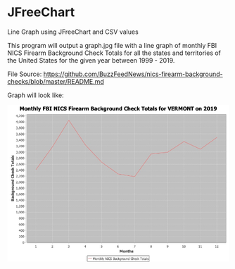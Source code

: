 # JFreeChart
Line Graph using JFreeChart and CSV values

This program will output a graph.jpg file with a line graph of monthly 
FBI NICS Firearm Background Check Totals for all the states and territories
of the United States for the given year between 1999 - 2019.

File Source: https://github.com/BuzzFeedNews/nics-firearm-background-checks/blob/master/README.md   

Graph will look like:

![Graph](/graph.jpeg)
